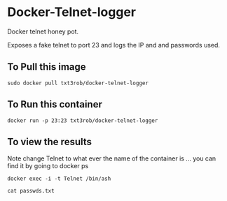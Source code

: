# Docker-Telnet-logger
Docker telnet honey pot.

Exposes a fake telnet to port 23 and logs the IP and and passwords used.

To Pull this image
----

```
sudo docker pull txt3rob/docker-telnet-logger
```

To Run this container
---
```
docker run -p 23:23 txt3rob/docker-telnet-logger
```


To view the results
----

Note change Telnet to what ever the name of the container is ... you can find it by going to docker ps


```
docker exec -i -t Telnet /bin/ash

cat passwds.txt
```



